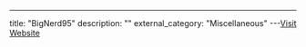 ---
title: "BigNerd95"
description: ""
external_category: "Miscellaneous"
---[Visit Website](https://github.com/BigNerd95)


